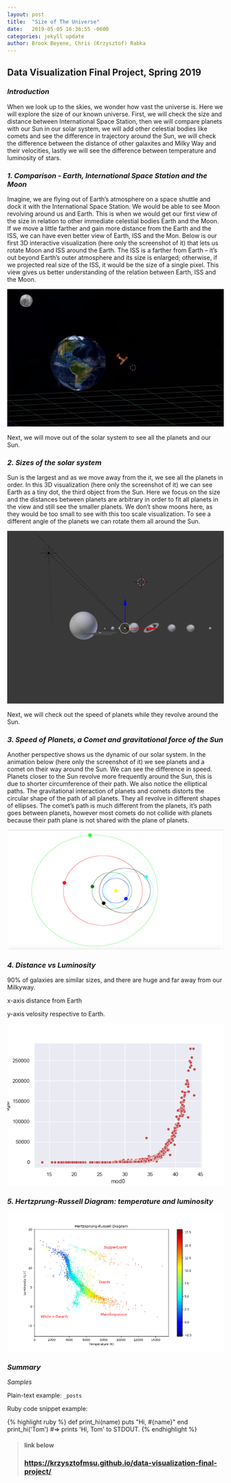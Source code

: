 ```yaml
---
layout: post
title:  "Size of The Universe"
date:   2019-05-05 16:36:55 -0600
categories: jekyll update
author: Brook Beyene, Chris (Krzysztof) Rabka
---
```

## Data Visualization Final Project, Spring 2019

### *Introduction*
When we look up to the skies, we wonder how vast the universe is.
Here we will explore the size of our known universe. First, we will check the size and distance between International Space Station, then we will compare planets with our Sun in our solar system, we will add other celestial bodies like comets and see the difference in trajectory around the Sun, we will check the difference between the distance of other galaxites and Milky Way and their velocities, lastly we will see the difference between temperature and luminosity of stars.

### *1. Comparison - Earth, International Space Station and the Moon*
Imagine, we are flying out of Earth’s atmosphere on a space shuttle and dock it with the International Space Station. We would be able to see Moon revolving around us and Earth. This is when we would get our first view of the size in relation to other immediate celestial bodies Earth and the Moon. If we move a little farther and gain more distance from the Earth and the ISS, we can have even better view of Earth, ISS and the Mon. Below is our first 3D interactive visualization (here only the screenshot of it) that lets us rotate Moon and ISS around the Earth. The ISS is a farther from Earth – it’s out beyond Earth’s outer atmosphere and its size is enlarged; otherwise, if we projected real size of the ISS, it would be the size of a single pixel. This view gives us better understanding of the relation between Earth, ISS and the Moon.


![](https://github.com/krzysztofMSU/data-visualization-final-project/blob/gh-pages/_assets/_images/earth_moon_iss.png?raw=true)

Next, we will move out of the solar system to see all the planets and our Sun.

### *2. Sizes of the solar system*

Sun is the largest and as we move away from the it, we see all the planets in order. In this 3D visualization (here only the screenshot of it) we can see Earth as a tiny dot, the third object from the Sun. Here we focus on the size and the distances between planets are arbitrary in order to fit all planets in the view and still see the smaller planets. We don’t show moons here, as they would be too small to see with this too scale visualization. To see a different angle of the planets we can rotate them all around the Sun.

![](https://github.com/krzysztofMSU/data-visualization-final-project/blob/gh-pages/_assets/_images/size_solar_system.png?raw=true)

Next, we will check out the speed of planets while they revolve around the Sun.

### *3. Speed of Planets, a Comet and gravitational force of the Sun*

Another perspective shows us the dynamic of our solar system. In the animation below (here only the screenshot of it) we see planets and a comet on their way around the Sun. We can see the difference in speed. Planets closer to the Sun revolve more frequently around the Sun, this is due to shorter circumference of their path. We also notice the elliptical paths. The gravitational interaction of planets and comets distorts the circular shape of the path of all planets. They all revolve in different shapes of ellipses. The comet’s path is much different from the planets, it’s path goes between planets, however most comets do not collide with planets because their path plane is not shared with the plane of planets.

![](https://github.com/krzysztofMSU/data-visualization-final-project/blob/gh-pages/_assets/_images/palents_comets.png?raw=true)

### *4. Distance vs Luminosity*
90% of galaxies are similar sizes, and there are huge and far away from our Milkyway.

x-axis distance from Earth

y-axis velosity respective to Earth.

![](https://github.com/krzysztofMSU/data-visualization-final-project/blob/gh-pages/_assets/_images/distance_velocity.png?raw=true)

### *5. Hertzprung-Russell Diagram: temperature and luminosity*

![](https://github.com/krzysztofMSU/data-visualization-final-project/blob/gh-pages/_assets/_images/H_R_Diagram.png?raw=true)

### *Summary*

*Samples*

Plain-text example: `_posts`

Ruby code snippet example:

{% highlight ruby %}
def print_hi(name)
  puts "Hi, #{name}"
end
print_hi('Tom')
#=> prints 'Hi, Tom' to STDOUT.
{% endhighlight %}

>
>#### link below
>### <https://krzysztofmsu.github.io/data-visualization-final-project/>
>
